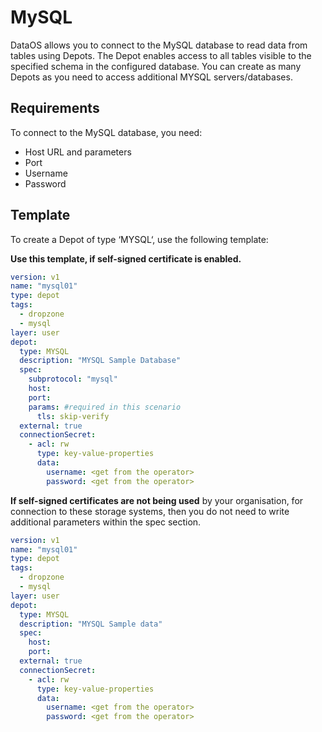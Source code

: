 # MySQL


DataOS allows you to connect to the MySQL database to read data from tables using Depots. The Depot enables access to all tables visible to the specified schema in the configured database. You can create as many Depots as you need to access additional MYSQL servers/databases.

## Requirements

To connect to the MySQL database, you need:

- Host URL and parameters
- Port
- Username
- Password

## Template

To create a Depot of type ‘MYSQL‘, use the following template:

**Use this template, if self-signed certificate is enabled.**

```yaml
version: v1
name: "mysql01"
type: depot
tags:
  - dropzone
  - mysql
layer: user
depot:
  type: MYSQL
  description: "MYSQL Sample Database"
  spec:
    subprotocol: "mysql"
    host: 
    port: 
    params: #required in this scenario
      tls: skip-verify
  external: true
  connectionSecret:
    - acl: rw
      type: key-value-properties
      data:
        username: <get from the operator>
        password: <get from the operator>
```

**If self-signed certificates are not being used** by your organisation, for connection to these storage systems, then you do not need to write additional parameters within the spec section.

```yaml
version: v1
name: "mysql01"
type: depot
tags:
  - dropzone
  - mysql
layer: user
depot:
  type: MYSQL
  description: "MYSQL Sample data"
  spec:
    host:
    port:
  external: true
  connectionSecret:
    - acl: rw
      type: key-value-properties
      data:
        username: <get from the operator>
        password: <get from the operator>
```
